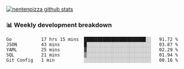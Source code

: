 [![nentenpizza github stats](https://github-readme-stats.vercel.app/api?username=nentenpizza&count_private=true)](https://github.com/anuraghazra/github-readme-stats)

### 📊 Weekly development breakdown
<!--START_SECTION:waka-->
```text
Go           17 hrs 15 mins  ███████████████████████░░   91.72 % 
JSON         43 mins         █░░░░░░░░░░░░░░░░░░░░░░░░   03.87 % 
YAML         25 mins         ▓░░░░░░░░░░░░░░░░░░░░░░░░   02.29 % 
SQL          21 mins         ▒░░░░░░░░░░░░░░░░░░░░░░░░   01.94 % 
Git Config   1 min           ░░░░░░░░░░░░░░░░░░░░░░░░░   00.16 % 
```
<!--END_SECTION:waka-->

